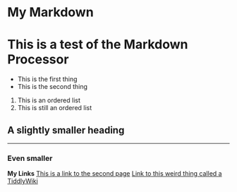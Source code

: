 # My Markdown

# This is a test of the Markdown Processor

-  This is the first thing
-  This is the second thing

1. This is an ordered list
2. This is still an ordered list

## A slightly smaller heading

---

### Even smaller

**My Links**
[This is a link to the second page](mySecondPage.md)
[Link to this weird thing called a TiddlyWiki](tiddlywiki.md)
